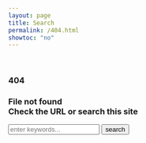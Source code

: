 ```yaml
---
layout: page
title: Search
permalink: /404.html
showtoc: "no"
---
```


<script src="https://cdnjs.cloudflare.com/ajax/libs/lunr.js/2.3.9/lunr.min.js" integrity="sha512-4xUl/d6D6THrAnXAwGajXkoWaeMNwEKK4iNfq5DotEbLPAfk6FSxSP3ydNxqDgCw1c/0Z1Jg6L8h2j+++9BZmg==" crossorigin="anonymous"></script>
<script> window.lunr || document.write('<script src="{{ "/assets/js/lunr.min.js" | prepend: site.baseurl  }}"><\/script>')</script>

<!-- This search page is adapted from https://github.com/CloudCannon/bakery-store-jekyll-template/tree/lunrjs -->

<br>
<div style="align-items: center;">
<h3>404</h3>

<h3 style="font-style: bold;">File not found<br>Check the URL or search this site</h3>
<form action="{{ site.baseurl }}/search.html" method="get">
  <!-- <label for="search-box">Search</label> -->
  <input type="text" id="search-box" name="query" placeholder="enter keywords...">
  <input type="submit" value="search">
</form>

<ul id="lunr-search-results"></ul>

</div>
<script>
  window.store = {
    {% for post in site.posts %}
      "{{ post.url | slugify }}": {
        "title": "{{ post.title | xml_escape }}",
        "author": "{{ post.author | xml_escape }}",
        "category": "{{ post.category | xml_escape }}",
        "content": {{ post.content | strip_html | strip_newlines | jsonify }},
        "url": "{{ post.url | xml_escape }}"
      }
      {% unless forloop.last %},{% endunless %}
    {% endfor %}
  };
</script>
<script src="assets/js/search.min.js"></script>
